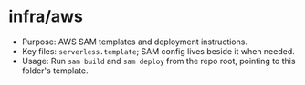 # infra/aws

- Purpose: AWS SAM templates and deployment instructions.
- Key files: `serverless.template`; SAM config lives beside it when needed.
- Usage: Run `sam build` and `sam deploy` from the repo root, pointing to this folder's template.
